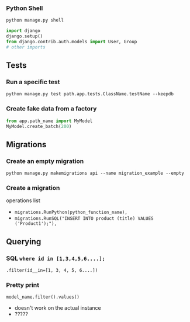 ### Python Shell

```sh
python manage.py shell
```

```python
import django
django.setup()
from django.contrib.auth.models import User, Group
# other imports
```


## Tests

### Run a specific test
```shell
python manage.py test path.app.tests.ClassName.testName --keepdb
```


### Create fake data from a factory
```py
from app.path_name import MyModel
MyModel.create_batch(200)
```

## Migrations

### Create an empty migration
```shell
python manage.py makemigrations api --name migration_example --empty
```


### Create a migration
operations list

- `migrations.RunPython(python_function_name),`
- `migrations.RunSQL("INSERT INTO product (title) VALUES ('Product1');"),`


## Querying

### SQL `where id in [1,3,4,5,6....];`

`.filter(id__in=[1, 3, 4, 5, 6....])`

### Pretty print

`model_name.filter().values()`
* doesn't work on the actual instance
* ?????